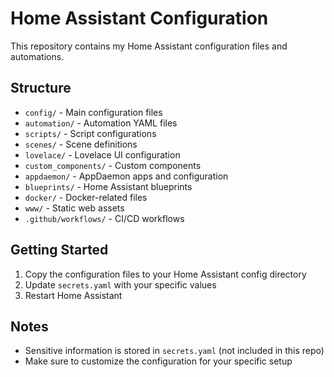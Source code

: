 # Home Assistant Configuration

This repository contains my Home Assistant configuration files and automations.

## Structure

- `config/` - Main configuration files
- `automation/` - Automation YAML files
- `scripts/` - Script configurations
- `scenes/` - Scene definitions
- `lovelace/` - Lovelace UI configuration
- `custom_components/` - Custom components
- `appdaemon/` - AppDaemon apps and configuration
- `blueprints/` - Home Assistant blueprints
- `docker/` - Docker-related files
- `www/` - Static web assets
- `.github/workflows/` - CI/CD workflows

## Getting Started

1. Copy the configuration files to your Home Assistant config directory
2. Update `secrets.yaml` with your specific values
3. Restart Home Assistant

## Notes

- Sensitive information is stored in `secrets.yaml` (not included in this repo)
- Make sure to customize the configuration for your specific setup
